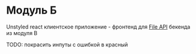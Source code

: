 # Модуль Б

Unstyled react клиентское приложение - 
фронтенд для [File API](https://github.com/kravetsone/pro.firpo/tree/main/file-upload-rest-api) бекенда из модуля В


TODO: покрасить инпуты с ошибкой в красный